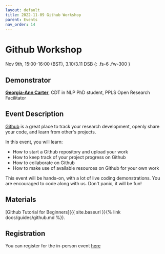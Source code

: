 ```yaml
---
layout: default
title: 2022-11-09 Github Workshop
parent: Events
nav_order: 14
---
```


# Github Workshop

Nov 9th, 15:00-16:00 (BST), 3.10/3.11 DSB
{: .fs-6 .fw-300 }

## Demonstrator

[**Georgia-Ann Carter**](https://gacarter.github.io/), CDT in NLP PhD student, PPLS Open Research Facilitator

## Event Description

[Github](https://github.com) is a great place to track your research development, openly share your code, and learn from other's projects.

In this event, you will learn:

- How to start a Github repository and upload your work
- How to keep track of your project progress on Github
- How to collaborate on Github
- How to make use of available resources on Github for your own work

This event will be hands-on, with a lot of live coding demonstrations.
You are encouraged to code along with us.
Don't panic, it will be fun!

## Materials

[Github Tutorial for Beginners]({{ site.baseurl }}{% link docs/guides/github.md %}).

## Registration 

You can register for the in-person event [here](https://www.eventbrite.co.uk/e/ppls-open-research-github-workshop-tickets-439647606827)
